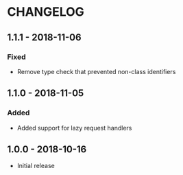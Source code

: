 # CHANGELOG

## 1.1.1 - 2018-11-06

### Fixed

- Remove type check that prevented non-class identifiers

## 1.1.0 - 2018-11-05

### Added

- Added support for lazy request handlers

## 1.0.0 - 2018-10-16

- Initial release
